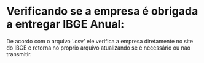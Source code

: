
# Verificando se a empresa é obrigada a entregar IBGE Anual:

De acordo com o arquivo '.csv' ele verifica a empresa diretamente no site do IBGE e retorna no proprio arquivo atualizando se é necessário ou nao transmitir.

